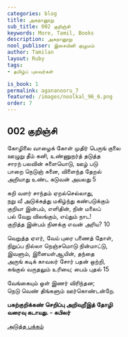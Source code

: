 ```yaml
---
categories: blog
title: அகநானூறு 
sub_title: 002 குறிஞ்சி
keywords: More, Tamil, Books
description: அகநானூறு 
nool_publiser: இசையினி குழுமம்
author: Tamilan
layout: Ruby
tags: 
- தமிழ்ப் புலவர்கள் 

is_book: 1
permalink: agananooru_7
featured: /images/noolkal_96_6.png
order: 7
---
```



## 002 குறிஞ்சி

கோழிலை வாழைக் கோள் முதிர் பெருங் குலை  
ஊழுறு தீம் கனி, உண்ணுநர்த் தடுத்த  
சாரற் பலவின் சுளையொடு, ஊழ் படு  
பாறை நெடுஞ் சுனை, விளைந்த தேறல்  
அறியாது உண்ட கடுவன் அயலது 5

கறி வளர் சாந்தம் ஏறல்செல்லாது,  
நறு வீ அடுக்கத்து மகிழ்ந்து கண்படுக்கும்  
குறியா இன்பம், எளிதின், நின் மலைப்  
பல் வேறு விலங்கும், எய்தும் நாட!  
குறித்த இன்பம் நினக்கு எவன் அரிய? 10

வெறுத்த ஏஎர், வேய் புரை பணைத் தோள்,  
நிறுப்ப நில்லா நெஞ்சமொடு நின்மாட்டு,  
இவளும், இனையள்ஆயின், தந்தை  
அருங் கடிக் காவலர் சோர் பதன் ஒற்றி,  
கங்குல் வருதலும் உரியை; பைம் புதல் 15

வேங்கையும் ஒள் இணர் விரிந்தன;  
நெடு வெண் திங்களும் ஊர்கொண்டன்றே.

**பகற்குறிக்கண் செறிப்பு அறிவுறீஇத் தோழி  
வரைவு கடாயது. - கபிலர்**

[அடுத்த பக்கம்](agananooru_8)